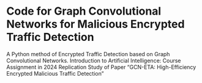 # Code for Graph Convolutional Networks for Malicious Encrypted Traffic Detection
A Python method of Encrypted Traffic Detection based on Graph Convolutional Networks. 
Introduction to Artificial Intelligence: Course Assignment in 2024
Replication Study of Paper “GCN-ETA: High-Efficiency Encrypted Malicious Traffic Detection”
